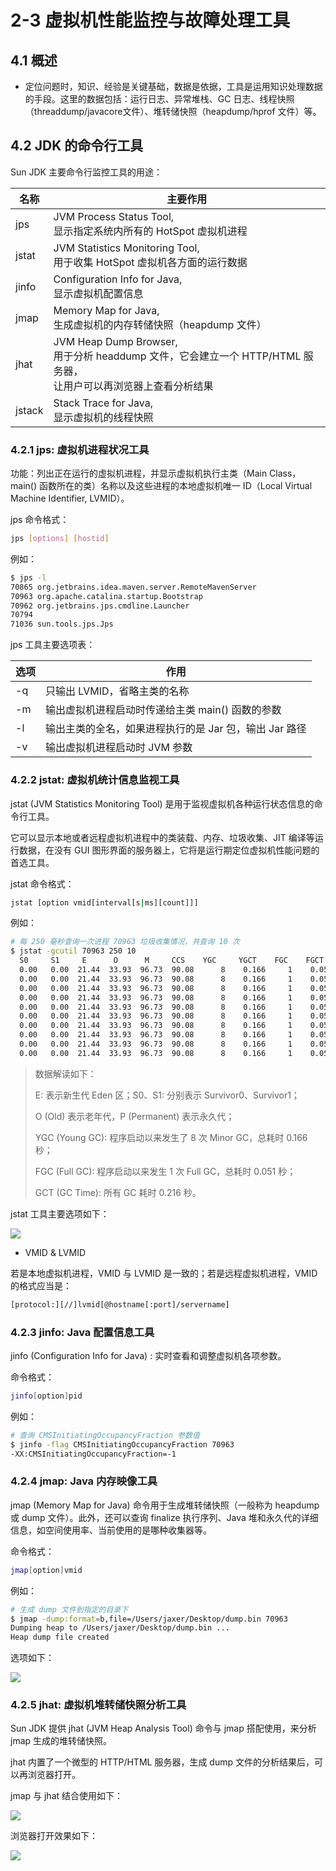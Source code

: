 #  2-3  虚拟机性能监控与故障处理工具

##  4.1  概述

- 定位问题时，知识、经验是关键基础，数据是依据，工具是运用知识处理数据的手段。这里的数据包括：运行日志、异常堆栈、GC 日志、线程快照（threaddump/javacore文件）、堆转储快照（heapdump/hprof 文件）等。

##  4.2  JDK 的命令行工具

Sun JDK 主要命令行监控工具的用途：

| 名称   | 主要作用                                                     |
| ------ | ------------------------------------------------------------ |
| jps    | JVM Process Status Tool, <br />显示指定系统内所有的 HotSpot 虚拟机进程 |
| jstat  | JVM Statistics Monitoring Tool, <br />用于收集 HotSpot 虚拟机各方面的运行数据 |
| jinfo  | Configuration Info for Java, <br />显示虚拟机配置信息        |
| jmap   | Memory Map for Java, <br />生成虚拟机的内存转储快照（heapdump 文件） |
| jhat   | JVM Heap Dump Browser, <br />用于分析 headdump 文件，它会建立一个 HTTP/HTML 服务器，<br />让用户可以再浏览器上查看分析结果 |
| jstack | Stack Trace for Java, <br />显示虚拟机的线程快照             |

###  4.2.1  jps: 虚拟机进程状况工具

功能：列出正在运行的虚拟机进程，并显示虚拟机执行主类（Main Class，main() 函数所在的类）名称以及这些进程的本地虚拟机唯一 ID（Local Virtual Machine Identifier, LVMID）。

jps 命令格式：

```bash
jps [options] [hostid]
```

例如：

```bash
$ jps -l
70865 org.jetbrains.idea.maven.server.RemoteMavenServer
70963 org.apache.catalina.startup.Bootstrap
70962 org.jetbrains.jps.cmdline.Launcher
70794
71036 sun.tools.jps.Jps
```

jps 工具主要选项表：

| 选项 | 作用                                                   |
| ---- | ------------------------------------------------------ |
| -q   | 只输出 LVMID，省略主类的名称                           |
| -m   | 输出虚拟机进程启动时传递给主类 main() 函数的参数       |
| -l   | 输出主类的全名，如果进程执行的是 Jar 包，输出 Jar 路径 |
| -v   | 输出虚拟机进程启动时 JVM 参数                          |

###  4.2.2  jstat: 虚拟机统计信息监视工具

jstat (JVM Statistics Monitoring Tool) 是用于监视虚拟机各种运行状态信息的命令行工具。

它可以显示本地或者远程虚拟机进程中的类装载、内存、垃圾收集、JIT 编译等运行数据，在没有 GUI 图形界面的服务器上，它将是运行期定位虚拟机性能问题的首选工具。

jstat 命令格式：

```bash
jstat [option vmid[interval[s|ms][count]]]
```

例如：

```bash
# 每 250 毫秒查询一次进程 70963 垃圾收集情况，共查询 10 次
$ jstat -gcutil 70963 250 10
  S0     S1     E      O      M     CCS    YGC     YGCT    FGC    FGCT     GCT
  0.00   0.00  21.44  33.93  96.73  90.08      8    0.166     1    0.051    0.216
  0.00   0.00  21.44  33.93  96.73  90.08      8    0.166     1    0.051    0.216
  0.00   0.00  21.44  33.93  96.73  90.08      8    0.166     1    0.051    0.216
  0.00   0.00  21.44  33.93  96.73  90.08      8    0.166     1    0.051    0.216
  0.00   0.00  21.44  33.93  96.73  90.08      8    0.166     1    0.051    0.216
  0.00   0.00  21.44  33.93  96.73  90.08      8    0.166     1    0.051    0.216
  0.00   0.00  21.44  33.93  96.73  90.08      8    0.166     1    0.051    0.216
  0.00   0.00  21.44  33.93  96.73  90.08      8    0.166     1    0.051    0.216
  0.00   0.00  21.44  33.93  96.73  90.08      8    0.166     1    0.051    0.216
  0.00   0.00  21.44  33.93  96.73  90.08      8    0.166     1    0.051    0.216
```

> 数据解读如下：
>
> E: 表示新生代 Eden 区；S0、S1: 分别表示 Survivor0、Survivor1；
>
> O (Old) 表示老年代，P (Permanent) 表示永久代；
>
> YGC (Young GC): 程序启动以来发生了 8 次 Minor GC，总耗时 0.166 秒；
>
> FGC (Full GC): 程序启动以来发生 1 次 Full GC，总耗时 0.051 秒；
>
> GCT (GC Time): 所有 GC 耗时 0.216 秒。



jstat 工具主要选项如下：

![](https://github.com/JiaoXR/ReadingNotes/blob/master/pics/JVM/tools_jstat_opt.png)

- VMID & LVMID

若是本地虚拟机进程，VMID 与 LVMID 是一致的；若是远程虚拟机进程，VMID 的格式应当是：

```bash
[protocol:][//]lvmid[@hostname[:port]/servername]
```

###  4.2.3  jinfo: Java 配置信息工具

jinfo (Configuration Info for Java) : 实时查看和调整虚拟机各项参数。

命令格式：

```bash
jinfo[option]pid
```

例如：

```bash
# 查询 CMSInitiatingOccupancyFraction 参数值
$ jinfo -flag CMSInitiatingOccupancyFraction 70963
-XX:CMSInitiatingOccupancyFraction=-1
```

###  4.2.4  jmap: Java 内存映像工具

jmap (Memory Map for Java) 命令用于生成堆转储快照（一般称为 heapdump 或 dump 文件）。此外，还可以查询 finalize 执行序列、Java 堆和永久代的详细信息，如空间使用率、当前使用的是哪种收集器等。

命令格式：

```bash
jmap[option]vmid
```

例如：

```bash
# 生成 dump 文件到指定的目录下
$ jmap -dump:format=b,file=/Users/jaxer/Desktop/dump.bin 70963
Dumping heap to /Users/jaxer/Desktop/dump.bin ...
Heap dump file created
```

选项如下：

![](https://github.com/JiaoXR/ReadingNotes/blob/master/pics/JVM/tools_jmap_opt.png)

###  4.2.5  jhat: 虚拟机堆转储快照分析工具

Sun JDK 提供 jhat (JVM Heap Analysis Tool) 命令与 jmap 搭配使用，来分析 jmap 生成的堆转储快照。

jhat 内置了一个微型的 HTTP/HTML 服务器，生成 dump 文件的分析结果后，可以再浏览器打开。

jmap 与 jhat 结合使用如下：

![](https://github.com/JiaoXR/ReadingNotes/blob/master/pics/JVM/tools_jmap_jhat.png)

浏览器打开效果如下：

![](https://github.com/JiaoXR/ReadingNotes/blob/master/pics/JVM/tools_jhat_browser.png)

















